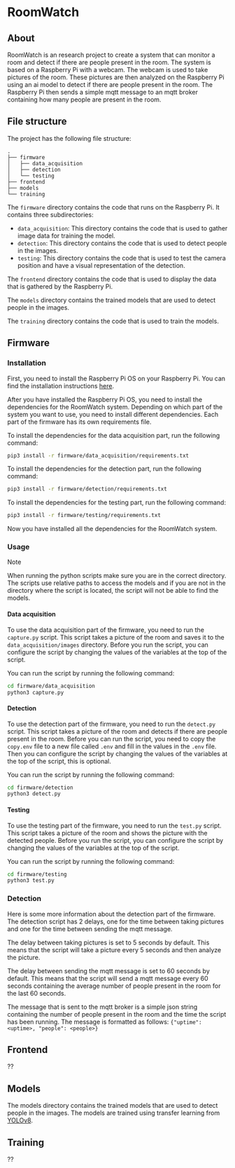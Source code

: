 # RoomWatch

## About

RoomWatch is an research project to create a system that can monitor a room and detect if there are people present in the room.
The system is based on a Raspberry Pi with a webcam. The webcam is used to take pictures of the room.
These pictures are then analyzed on the Raspberry Pi using an ai model to detect if there are people present in the room.
The Raspberry Pi then sends a simple mqtt message to an mqtt broker containing how many people are present in the room.

## File structure

The project has the following file structure:

```
.
├── firmware
│   ├── data_acquisition
│   ├── detection
│   └── testing
├── frontend
├── models
└── training
```

The `firmware` directory contains the code that runs on the Raspberry Pi.
It contains three subdirectories:

- `data_acquisition`: This directory contains the code that is used to gather image data for training the model.
- `detection`: This directory contains the code that is used to detect people in the images.
- `testing`: This directory contains the code that is used to test the camera position and have a visual representation of the detection.

The `frontend` directory contains the code that is used to display the data that is gathered by the Raspberry Pi.

The `models` directory contains the trained models that are used to detect people in the images.

The `training` directory contains the code that is used to train the models.

## Firmware

### Installation

First, you need to install the Raspberry Pi OS on your Raspberry Pi.
You can find the installation instructions [here](https://www.raspberrypi.org/documentation/installation/installing-images/).

After you have installed the Raspberry Pi OS, you need to install the dependencies for the RoomWatch system.
Depending on which part of the system you want to use, you need to install different dependencies.
Each part of the firmware has its own requirements file.

To install the dependencies for the data acquisition part, run the following command:

```bash
pip3 install -r firmware/data_acquisition/requirements.txt
```

To install the dependencies for the detection part, run the following command:

```bash
pip3 install -r firmware/detection/requirements.txt
```

To install the dependencies for the testing part, run the following command:

```bash
pip3 install -r firmware/testing/requirements.txt
```

Now you have installed all the dependencies for the RoomWatch system.

### Usage

> [!NOTE]
> When running the python scripts make sure you are in the correct directory.
> The scripts use relative paths to access the models and if you are not in the directory where the script is located, the script will not be able to find the models.

#### Data acquisition

To use the data acquisition part of the firmware, you need to run the `capture.py` script.
This script takes a picture of the room and saves it to the `data_acquisition/images` directory.
Before you run the script, you can configure the script by changing the values of the variables at the top of the script.

You can run the script by running the following command:

```bash
cd firmware/data_acquisition
python3 capture.py
```

#### Detection

To use the detection part of the firmware, you need to run the `detect.py` script.
This script takes a picture of the room and detects if there are people present in the room.
Before you can run the script, you need to copy the `copy.env` file to a new file called `.env` and fill in the values in the `.env` file.
Then you can configure the script by changing the values of the variables at the top of the script, this is optional.

You can run the script by running the following command:

```bash
cd firmware/detection
python3 detect.py
```

#### Testing

To use the testing part of the firmware, you need to run the `test.py` script.
This script takes a picture of the room and shows the picture with the detected people.
Before you run the script, you can configure the script by changing the values of the variables at the top of the script.

You can run the script by running the following command:

```bash
cd firmware/testing
python3 test.py
```

### Detection

Here is some more information about the detection part of the firmware.
The detection script has 2 delays, one for the time between taking pictures and one for the time between sending the mqtt message.

The delay between taking pictures is set to 5 seconds by default.
This means that the script will take a picture every 5 seconds and then analyze the picture.

The delay between sending the mqtt message is set to 60 seconds by default.
This means that the script will send a mqtt message every 60 seconds containing the average number of people present in the room for the last 60 seconds.

The message that is sent to the mqtt broker is a simple json string containing the number of people present in the room and the time the script has been running.
The message is formatted as follows: `{"uptime": <uptime>, "people": <people>}`

## Frontend

??

## Models

The models directory contains the trained models that are used to detect people in the images.
The models are trained using transfer learning from [YOLOv8](https://docs.ultralytics.com/).

## Training

??
